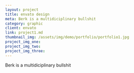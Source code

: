 ```yaml
---
layout: project
title: envato design
meta: Berk is a multidiciplinary bullshit
category: graphic
client: envato
link: project1.md
thumbnail_img: /assets/img/demo/portfolio/portfolio1.jpg
project_img_one:
project_img_two:
project_img_three:
---
```


Berk is a multidiciplinary bullshit
